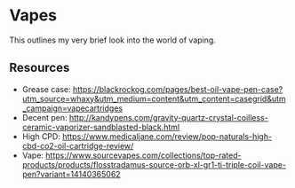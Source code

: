 # Vapes


This outlines my very brief look into the world of vaping.

## Resources

* Grease case: <https://blackrockog.com/pages/best-oil-vape-pen-case?utm_source=whaxy&utm_medium=content&utm_content=casegrid&utm_campaign=vapecartridges>
* Decent pen: <http://kandypens.com/gravity-quartz-crystal-coilless-ceramic-vaporizer-sandblasted-black.html>
* High CPD: <https://www.medicaljane.com/review/pop-naturals-high-cbd-co2-oil-cartridge-review/>
* Vape: <https://www.sourcevapes.com/collections/top-rated-products/products/flosstradamus-source-orb-xl-gr1-ti-triple-coil-vape-pen?variant=14140365062>

